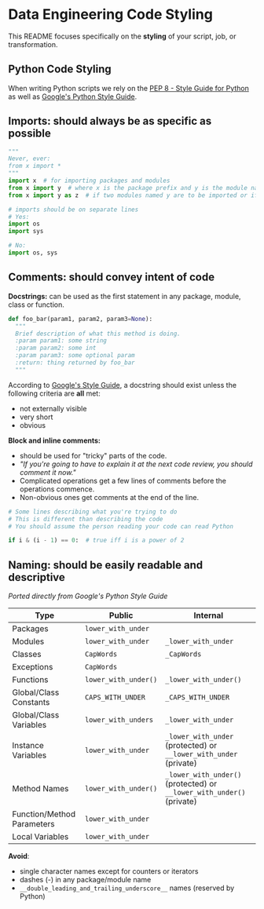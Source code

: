 # Data Engineering Code Styling

This README focuses specifically on the __styling__ of your script, job, or transformation.

## Python Code Styling

When writing Python scripts we rely on the [PEP 8 - Style Guide for Python](https://www.python.org/dev/peps/pep-0008/) as well as [Google's Python Style Guide](https://google-styleguide.googlecode.com/svn/trunk/pyguide.html).


## Imports: should always be as specific as possible<a name="imports"></a>
```python
"""
Never, ever:
from x import *
"""
import x  # for importing packages and modules
from x import y  # where x is the package prefix and y is the module name with no prefix
from x import y as z  # if two modules named y are to be imported or if y is a long name.

# imports should be on separate lines
# Yes:
import os
import sys

# No:
import os, sys
```

## Comments: should convey intent of code<a name="comments"></a>
__Docstrings:__ can be used as the first statement in any package, module, class or function.
```python
def foo_bar(param1, param2, param3=None):
  """
  Brief description of what this method is doing.
  :param param1: some string
  :param param2: some int
  :param param3: some optional param
  :return: thing returned by foo_bar
  """
```

According to [Google's Style Guide](https://google-styleguide.googlecode.com/svn/trunk/pyguide.html), a docstring should exist unless the following criteria are __all__ met:

* not externally visible
* very short
* obvious

__Block and inline comments:__

* should be used for "tricky" parts of the code.
* _"If you're going to have to explain it at the next code review, you should comment it now."_
* Complicated operations get a few lines of comments before the operations commence.
* Non-obvious ones get comments at the end of the line.

```python
# Some lines describing what you're trying to do
# This is different than describing the code
# You should assume the person reading your code can read Python

if i & (i - 1) == 0:  # true iff i is a power of 2
```


## Naming: should be easily readable and descriptive<a name="naming"></a>

_Ported directly from Google's Python Style Guide_

|Type|Public|Internal|
|----|------|--------|
|Packages|`lower_with_under`||
|Modules|`lower_with_under`|`_lower_with_under`|
|Classes|`CapWords`|`_CapWords`|
|Exceptions|`CapWords`||
|Functions|`lower_with_under()`|`_lower_with_under()`|
|Global/Class Constants|`CAPS_WITH_UNDER`|`_CAPS_WITH_UNDER`|
|Global/Class Variables|`lower_with_unders`|`_lower_with_under`|
|Instance Variables|`lower_with_under`|`_lower_with_under` (protected) or `__lower_with_under` (private)|
|Method Names|`lower_with_under()`|`_lower_with_under()` (protected) or `__lower_with_under()` (private)|
|Function/Method Parameters|`lower_with_under`||
|Local Variables|`lower_with_under`||

__Avoid__:

* single character names except for counters or iterators
* dashes (-) in any package/module name
* `__double_leading_and_trailing_underscore__` names (reserved by Python)
